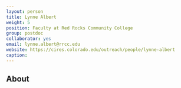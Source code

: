 ```yaml
---
layout: person
title: Lynne Albert
weight: 5
position: Faculty at Red Rocks Community College
group: postdoc
collaborator: yes
email: lynne.albert@rrcc.edu
website: https://cires.colorado.edu/outreach/people/lynne-albert
caption:
---
```


## About
